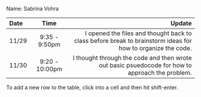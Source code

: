 Name: Sabrina Vohra

| Date  |      Time      |                                                                                                      Update |
|:------|:--------------:|------------------------------------------------------------------------------------------------------------:|
| 11/29 | 9:35 - 9:50pm  | I opened the files and thought back to class before break to brainstorm ideas for how to organize the code. |
| 11/30 | 9:20 - 10:00pm |             I thought through the code and then wrote out basic psuedocode for how to approach the problem. |


To add a new row to the table, click into a cell and then hit shift-enter.